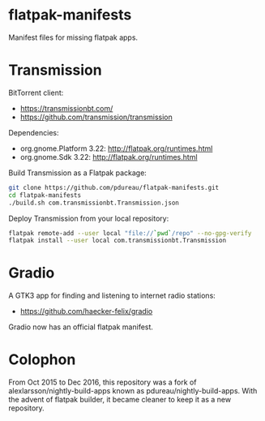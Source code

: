 # flatpak-manifests
Manifest files for missing flatpak apps.


# Transmission
BitTorrent client:
- https://transmissionbt.com/
- https://github.com/transmission/transmission

Dependencies:
- org.gnome.Platform 3.22: http://flatpak.org/runtimes.html
- org.gnome.Sdk 3.22: http://flatpak.org/runtimes.html

Build Transmission as a Flatpak package:
```bash
git clone https://github.com/pdureau/flatpak-manifests.git
cd flatpak-manifests
./build.sh com.transmissionbt.Transmission.json
```

Deploy Transmission from your local repository:
```bash
flatpak remote-add --user local "file://`pwd`/repo" --no-gpg-verify
flatpak install --user local com.transmissionbt.Transmission
```


# Gradio
A GTK3 app for finding and listening to internet radio stations:
- https://github.com/haecker-felix/gradio

Gradio now has an official flatpak manifest.


# Colophon
From Oct 2015 to Dec 2016, this repository was a fork of alexlarsson/nightly-build-apps known as pdureau/nightly-build-apps. With the advent of flatpak builder, it became cleaner to keep it as a new repository.
